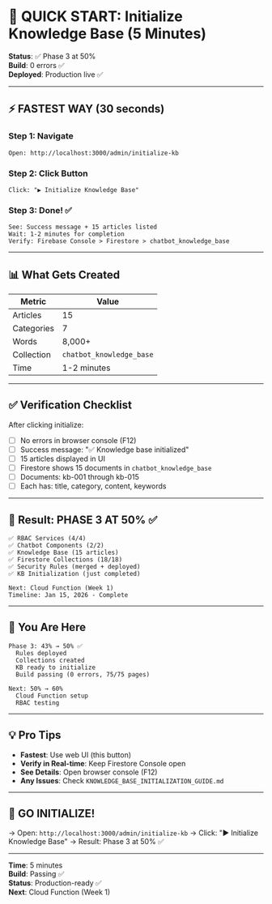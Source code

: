 # 🚀 QUICK START: Initialize Knowledge Base (5 Minutes)

**Status**: ✅ Phase 3 at 50%  
**Build**: 0 errors ✅  
**Deployed**: Production live ✅  

---

## ⚡ FASTEST WAY (30 seconds)

### Step 1: Navigate
```
Open: http://localhost:3000/admin/initialize-kb
```

### Step 2: Click Button
```
Click: "▶️ Initialize Knowledge Base"
```

### Step 3: Done! ✅
```
See: Success message + 15 articles listed
Wait: 1-2 minutes for completion
Verify: Firebase Console > Firestore > chatbot_knowledge_base
```

---

## 📊 What Gets Created

| Metric | Value |
|--------|-------|
| Articles | 15 |
| Categories | 7 |
| Words | 8,000+ |
| Collection | `chatbot_knowledge_base` |
| Time | 1-2 minutes |

---

## ✅ Verification Checklist

After clicking initialize:

- [ ] No errors in browser console (F12)
- [ ] Success message: "✅ Knowledge base initialized"
- [ ] 15 articles displayed in UI
- [ ] Firestore shows 15 documents in `chatbot_knowledge_base`
- [ ] Documents: kb-001 through kb-015
- [ ] Each has: title, category, content, keywords

---

## 🎉 Result: PHASE 3 AT 50% ✅

```
✅ RBAC Services (4/4)
✅ Chatbot Components (2/2)
✅ Knowledge Base (15 articles)
✅ Firestore Collections (18/18)
✅ Security Rules (merged + deployed)
✅ KB Initialization (just completed)

Next: Cloud Function (Week 1)
Timeline: Jan 15, 2026 - Complete
```

---

## 📍 You Are Here

```
Phase 3: 43% → 50% ✅
  Rules deployed
  Collections created
  KB ready to initialize
  Build passing (0 errors, 75/75 pages)
  
Next: 50% → 60%
  Cloud Function setup
  RBAC testing
```

---

## 💡 Pro Tips

- **Fastest**: Use web UI (this button)
- **Verify in Real-time**: Keep Firestore Console open
- **See Details**: Open browser console (F12)
- **Any Issues**: Check `KNOWLEDGE_BASE_INITIALIZATION_GUIDE.md`

---

## 🎊 GO INITIALIZE!

→ Open: `http://localhost:3000/admin/initialize-kb`
→ Click: "▶️ Initialize Knowledge Base"
→ Result: Phase 3 at 50% ✅

---

**Time**: 5 minutes  
**Build**: Passing ✅  
**Status**: Production-ready ✅  
**Next**: Cloud Function (Week 1)
